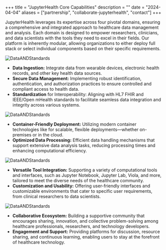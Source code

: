 +++
title = "JupyterHealth Core Capabilities"
description = ""
date = "2024-04-04"
aliases = ["partnership", "collaborate-jupyterhealth", "contact"]
+++


JupyterHealth leverages its expertise across four pivotal domains, ensuring a comprehensive and integrated approach to healthcare data management and analysis. Each domain is designed to empower researchers, clinicians, and data scientists with the tools they need to excel in their fields. Our platform is inherently modular, allowing organizations to either deploy full stack or select individual components based on their specific requirements. 


![DataANDStandards](/images/Data.png)
<!-- ## **Data & Standards** -->
* **Data Ingestion:** Integrate data from wearable devices, electronic health records, and other key health data sources. 
* **Secure Data Management:** Implementing robust identification, authentication, and authorization practices to ensure controlled and compliant access to health data.
* **Standardization** for Interoperability: Aligning with HL7 FHIR and IEEE/Open mHealth standards to facilitate seamless data integration and integrity across various systems.

![DataANDStandards](/images/Computation.png)
<!-- ## **Computation**   -->
* **Container-Friendly Deployment:** Utilizing modern container technologies like for scalable, flexible deployments—whether on-premises or in the cloud.
* **Optimized Data Processing:** Efficient data handling mechanisms that support extensive data analysis tasks, reducing processing times and enhancing computational efficiency.

![DataANDStandards](/images/Tools.png)
<!-- ## **Tools**   -->
* **Versatile Tool Integration:** Supporting a variety of computational tools and interfaces, such as Jupyter Notebook, Jupyter Lab, Viola, and more, tailored to meet the diverse needs of the healthcare community.
* **Customization and Usability:** Offering user-friendly interfaces and customizable environments that cater to specific user requirements, from clinical researchers to data scientists.

![DataANDStandards](/images/Comm.png)
<!-- ## **Community**  -->
* **Collaborative Ecosystem:** Building a supportive community that encourages sharing, innovation, and collective problem-solving among healthcare professionals, researchers, and technology developers.
* **Engagement and Support:** Providing platforms for discussion, resource sharing, and continuous learning, enabling users to stay at the forefront of healthcare technology.





<!-- 
| **Data Ingestion** | **Secure Data Management** | **Standardization** |
--------|------ | --------|
    Integrate data from wearable devices, electronic health records, and other key health data sources.  | Implementing robust identification, authentication, and authorization practices to ensure controlled and compliant access to health data.| for Interoperability: Aligning with HL7 FHIR and IEEE/Open mHealth standards to facilitate seamless data integration and integrity across various systems.


#### Inline Markdown within tables

|  **Data Ingestion**   | **Secure Data Management**     | **Standardization**    |
| --------  | -------- | ------ |
|  Integrate data from wearable devices, electronic health records, and other key health data sources. | Implementing robust identification, authentication, and authorization practices to ensure controlled and compliant access to health data. | for Interoperability: Aligning with HL7 FHIR and IEEE/Open mHealth standards to facilitate seamless data integration and integrity across various systems. |
 -->